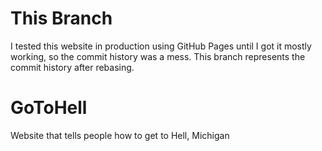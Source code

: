 # This Branch
I tested this website in production using GitHub Pages until I got it mostly working, so the commit history was a mess. This branch represents the commit history after rebasing.

# GoToHell
Website that tells people how to get to Hell, Michigan

